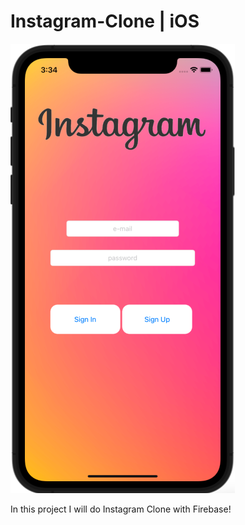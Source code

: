 # Instagram-Clone | iOS


![](https://raw.githubusercontent.com/nikakalandias/Instagram-Clone/main/Screenshot/screenshot.png)

In this project I will do Instagram Clone with Firebase!

